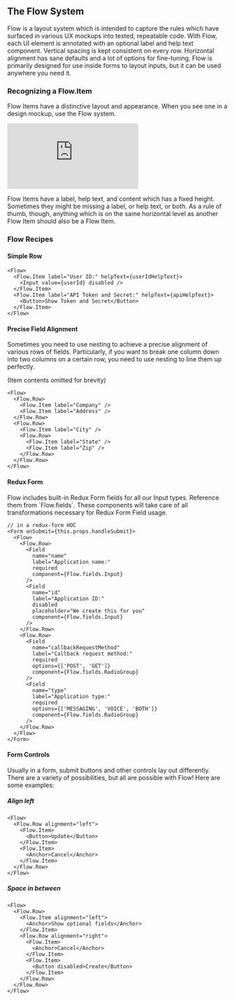 ## The Flow System

Flow is a layout system which is intended to capture the rules which have surfaced in various UX mockups into tested, repeatable code. With Flow, each UI element is annotated with an optional label and help text component. Vertical spacing is kept consistent on every row. Horizontal alignment has sane defaults and a lot of options for fine-tuning. Flow is primarily designed for use inside forms to layout inputs, but it can be used anywhere you need it.

### Recognizing a Flow.Item

Flow Items have a distinctive layout and appearance. When you see one in a design mockup, use the Flow system.

![A Flow Item](https://github.com/Bandwidth/shared-components/blob/master/src/layouts/Flow/FlowItem.md)

Flow Items have a label, help text, and content which has a fixed height. Sometimes they might be missing a label, or help text, or both. As a rule of thumb, though, anything which is on the same horizontal level as another Flow Item should also be a Flow Item.

### Flow Recipes

#### Simple Row

```
<Flow>
  <Flow.Item label="User ID:" helpText={userIdHelpText}>
    <Input value={userId} disabled />
  </Flow.Item>
  <Flow.Item label="API Token and Secret:" helpText={apiHelpText}>
    <Button>Show Token and Secret</Button>
  </Flow.Item>
</Flow>
```

#### Precise Field Alignment

Sometimes you need to use nesting to achieve a precise alignment of various rows of fields. Particularly, if you want to break one column down into two columns on a certain row, you need to use nesting to line them up perfectly.

(Item contents omitted for brevity)

```
<Flow>
  <Flow.Row>
    <Flow.Item label="Company" />
    <Flow.Item label="Address" />
  </Flow.Row>
  <Flow.Row>
    <Flow.Item label="City" />
    <Flow.Row>
      <Flow.Item label="State" />
      <Flow.Item label="Zip" />
    </Flow.Row>
  </Flow.Row>
</Flow>
```

#### Redux Form

Flow includes built-in Redux Form fields for all our Input types. Reference them from \`Flow.fields\`. These components will take care of all transformations necessary for Redux Form Field usage.

```
// in a redux-form HOC
<Form onSubmit={this.props.handleSubmit}>
  <Flow>
    <Flow.Row>
      <Field
        name="name"
        label="Application name:"
        required
        component={Flow.fields.Input}
      />
      <Field
        name="id"
        label="Application ID:"
        disabled
        placeholder="We create this for you"
        component={Flow.fields.Input}
      />
    </Flow.Row>
    <Flow.Row>
      <Field
        name="callbackRequestMethod"
        label="Callback request method:"
        required
        options={['POST', 'GET']}
        component={Flow.fields.RadioGroup}
      />
      <Field
        name="type"
        label="Application type:"
        required
        options={['MESSAGING', 'VOICE', 'BOTH']}
        component={Flow.fields.RadioGroup}
      />
    </Flow.Row>
  </Flow>
</Form>
```

#### Form Controls

Usually in a form, submit buttons and other controls lay out differently. There are a variety of possibilities, but all are possible with Flow! Here are some examples:

##### Align left

```
<Flow>
  <Flow.Row alignment="left">
    <Flow.Item>
      <Button>Update</Button>
    </Flow.Item>
    <Flow.Item>
      <Anchor>Cancel</Anchor>
    </Flow.Item>
  </Flow.Row>
</Flow>
```

##### Space in between

```
<Flow>
  <Flow.Row>
    <Flow.Item alignment="left">
      <Anchor>Show optional fields</Anchor>
    </Flow.Item>
    <Flow.Row alignment="right">
      <Flow.Item>
        <Anchor>Cancel</Anchor>
      </Flow.Item>
      <Flow.Item>
        <Button disabled>Create</Button>
      </Flow.Item>
    </Flow.Row>
  </Flow.Row>
</Flow>
```

